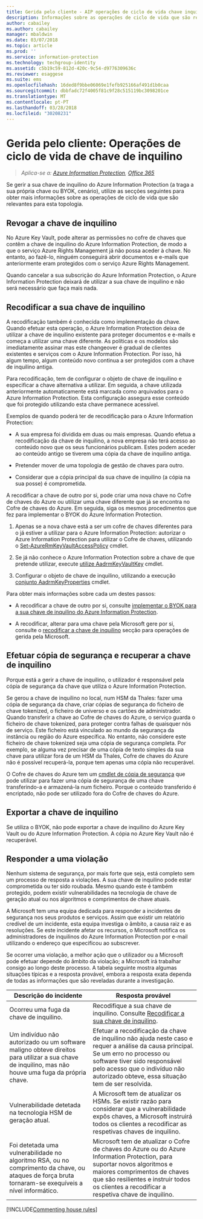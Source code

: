 ```yaml
---
title: Gerida pelo cliente - AIP operações de ciclo de vida chave inquilino
description: Informações sobre as operações de ciclo de vida que são relevantes se gerir a sua chave de inquilino do Azure Information Protection (a traga a sua própria chave ou BYOK, cenário).
author: cabailey
ms.author: cabailey
manager: mbaldwin
ms.date: 03/07/2018
ms.topic: article
ms.prod: ''
ms.service: information-protection
ms.technology: techgroup-identity
ms.assetid: c5b19c59-812d-420c-9c54-d9776309636c
ms.reviewer: esaggese
ms.suite: ems
ms.openlocfilehash: 16ded8f9bbe06069e1fefb925166af491d1b0caa
ms.sourcegitcommit: dbbfadc72f4005f81c9f28c515119bc3098201ce
ms.translationtype: MT
ms.contentlocale: pt-PT
ms.lasthandoff: 03/28/2018
ms.locfileid: "30208231"
---
```

# <a name="customer-managed-tenant-key-life-cycle-operations"></a>Gerida pelo cliente: Operações de ciclo de vida de chave de inquilino

>*Aplica-se a: [Azure Information Protection](https://azure.microsoft.com/pricing/details/information-protection), [Office 365](http://download.microsoft.com/download/E/C/F/ECF42E71-4EC0-48FF-AA00-577AC14D5B5C/Azure_Information_Protection_licensing_datasheet_EN-US.pdf)*

Se gerir a sua chave de inquilino do Azure Information Protection (a traga a sua própria chave ou BYOK, cenário), utilize as secções seguintes para obter mais informações sobre as operações de ciclo de vida que são relevantes para esta topologia.

## <a name="revoke-your-tenant-key"></a>Revogar a chave de inquilino
No Azure Key Vault, pode alterar as permissões no cofre de chaves que contêm a chave de inquilino do Azure Information Protection, de modo a que o serviço Azure Rights Management já não possa aceder à chave. No entanto, ao fazê-lo, ninguém conseguirá abrir documentos e e-mails que anteriormente eram protegidos com o serviço Azure Rights Management.

Quando cancelar a sua subscrição do Azure Information Protection, o Azure Information Protection deixará de utilizar a sua chave de inquilino e não será necessário que faça mais nada.

## <a name="rekey-your-tenant-key"></a>Recodificar a sua chave de inquilino
A recodificação também é conhecida como implementação da chave. Quando efetuar esta operação, o Azure Information Protection deixa de utilizar a chave de inquilino existente para proteger documentos e e-mails e começa a utilizar uma chave diferente. As políticas e os modelos são imediatamente assinar mas este changeover é gradual de clientes existentes e serviços com o Azure Information Protection. Por isso, há algum tempo, algum conteúdo novo continua a ser protegidos com a chave de inquilino antiga.

Para recodificação, tem de configurar o objeto de chave de inquilino e especificar a chave alternativa a utilizar. Em seguida, a chave utilizada anteriormente automaticamente está marcada como arquivados para o Azure Information Protection. Esta configuração assegura esse conteúdo que foi protegido utilizando esta chave permanece acessível.

Exemplos de quando poderá ter de recodificação para o Azure Information Protection:

- A sua empresa foi dividida em duas ou mais empresas. Quando efetua a recodificação da chave de inquilino, a nova empresa não terá acesso ao conteúdo novo que os seus funcionários publicam. Estes podem aceder ao conteúdo antigo se tiverem uma cópia da chave de inquilino antiga.

- Pretender mover de uma topologia de gestão de chaves para outro. 

- Considerar que a cópia principal da sua chave de inquilino (a cópia na sua posse) é comprometida.

A recodificar a chave de outro por si, pode criar uma nova chave no Cofre de chaves do Azure ou utilizar uma chave diferente que já se encontra no Cofre de chaves do Azure. Em seguida, siga os mesmos procedimentos que fez para implementar o BYOK do Azure Information Protection.

1. Apenas se a nova chave está a ser um cofre de chaves diferentes para o já estiver a utilizar para o Azure Information Protection: autorizar o Azure Information Protection para utilizar o Cofre de chaves, utilizando o [Set-AzureRmKeyVaultAccessPolicy](/powershell/module/azurerm.keyvault/set-azurermkeyvaultaccesspolicy) cmdlet.

2. Se já não conhece o Azure Information Protection sobre a chave de que pretende utilizar, execute [utilize AadrmKeyVaultKey](/powershell/module/aadrm/use-aadrmkeyvaultkey) cmdlet.

3. Configurar o objeto de chave de inquilino, utilizando a execução [conjunto AadrmKeyProperties](/powershell/module/aadrm/set-aadrmkeyproperties) cmdlet.

Para obter mais informações sobre cada um destes passos:

- A recodificar a chave de outro por si, consulte [implementar o BYOK para a sua chave de inquilino do Azure Information Protection](../plan-design/plan-implement-tenant-key.md#implementing-byok-for-your-azure-information-protection-tenant-key).

- A recodificar, alterar para uma chave pela Microsoft gere por si, consulte o [recodificar a chave de inquilino](operations-microsoft-managed-tenant-key.md#rekey-your-tenant-key) secção para operações de gerida pela Microsoft.

## <a name="backup-and-recover-your-tenant-key"></a>Efetuar cópia de segurança e recuperar a chave de inquilino
Porque está a gerir a chave de inquilino, o utilizador é responsável pela cópia de segurança da chave que utiliza o Azure Information Protection. 

Se gerou a chave de inquilino no local, num HSM da Thales: fazer uma cópia de segurança da chave, criar cópias de segurança do ficheiro de chave tokenized, o ficheiro de universo e os cartões de administrador. Quando transferir a chave ao Cofre de chaves do Azure, o serviço guarda o ficheiro de chave tokenized, para proteger contra falhas de quaisquer nós de serviço. Este ficheiro está vinculado ao mundo da segurança da instância ou região do Azure específica. No entanto, não considere este ficheiro de chave tokenized seja uma cópia de segurança completa. Por exemplo, se alguma vez precisar de uma cópia de texto simples da sua chave para utilizar fora de um HSM da Thales, Cofre de chaves do Azure não é possível recuperá-la, porque tem apenas uma cópia não recuperável.

O Cofre de chaves do Azure tem um [cmdlet de cópia de segurança](/powershell/module/azurerm.keyvault/Backup-AzureKeyVaultKey) que pode utilizar para fazer uma cópia de segurança de uma chave transferindo-a e armazená-la num ficheiro. Porque o conteúdo transferido é encriptado, não pode ser utilizado fora do Cofre de chaves do Azure. 

## <a name="export-your-tenant-key"></a>Exportar a chave de inquilino
Se utiliza o BYOK, não pode exportar a chave de inquilino do Azure Key Vault ou do Azure Information Protection. A cópia no Azure Key Vault não é recuperável. 

## <a name="respond-to-a-breach"></a>Responder a uma violação
Nenhum sistema de segurança, por mais forte que seja, está completo sem um processo de resposta a violações. A sua chave de inquilino pode estar comprometida ou ter sido roubada. Mesmo quando este é também protegido, podem existir vulnerabilidades na tecnologia de chave de geração atual ou nos algoritmos e comprimentos de chave atuais.

A Microsoft tem uma equipa dedicada para responder a incidentes de segurança nos seus produtos e serviços. Assim que existir um relatório credível de um incidente, esta equipa investiga o âmbito, a causa raiz e as resoluções. Se este incidente afetar os recursos, o Microsoft notifica os administradores de inquilinos do Azure Information Protection por e-mail utilizando o endereço que especificou ao subscrever.

Se ocorrer uma violação, a melhor ação que o utilizador ou a Microsoft pode efetuar depende do âmbito da violação; a Microsoft irá trabalhar consigo ao longo deste processo. A tabela seguinte mostra algumas situações típicas e a resposta provável, embora a resposta exata dependa de todas as informações que são reveladas durante a investigação.

|Descrição do incidente|Resposta provável|
|------------------------|-------------------|
|Ocorreu uma fuga da chave de inquilino.|Recodifique a sua chave de inquilino. Consulte [Recodificar a sua chave de inquilino](#rekey-your-tenant-key).|
|Um indivíduo não autorizado ou um software maligno obteve direitos para utilizar a sua chave de inquilino, mas não houve uma fuga da própria chave.|Efetuar a recodificação da chave de inquilino não ajuda neste caso e requer a análise da causa principal. Se um erro no processo ou software tiver sido responsável pelo acesso que o indivíduo não autorizado obteve, essa situação tem de ser resolvida.|
|Vulnerabilidade detetada na tecnologia HSM de geração atual.|A Microsoft tem de atualizar os HSMs. Se existir razão para considerar que a vulnerabilidade expôs chaves, a Microsoft instruirá todos os clientes a recodificar as respetivas chaves de inquilino.|
|Foi detetada uma vulnerabilidade no algoritmo RSA, ou no comprimento da chave, ou ataques de força bruta tornaram-se exequíveis a nível informático.|Microsoft tem de atualizar o Cofre de chaves do Azure ou do Azure Information Protection, para suportar novos algoritmos e maiores comprimentos de chaves que são resilientes e instruir todos os clientes a recodificar a respetiva chave de inquilino.|

[!INCLUDE[Commenting house rules](../includes/houserules.md)]

